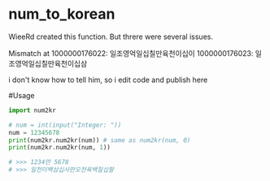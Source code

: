 # num_to_korean

WieeRd created this function. But threre were several issues.

Mismatch at 
1000000176022: 일조영억일십칠만육천이십이
1000000176023: 일조영억일십칠만육천이십삼


i don't know how to tell him, so i edit code and publish here


#Usage

```python
import num2kr

# num = int(input("Integer: "))
num = 12345678
print(num2kr.num2kr(num)) # same as num2kr(num, 0)
print(num2kr.num2kr(num, 1))

# >>> 1234만 5678
# >>> 일천이백삼십사만오천육백칠십팔
```
